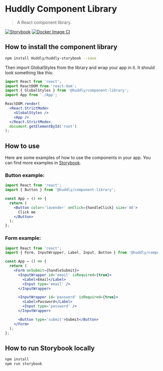 # Huddly Component Library

> A React component library.

[![Storybook](https://cdn.jsdelivr.net/gh/storybookjs/brand@main/badge/badge-storybook.svg)](https://storybook-huddly.azurewebsites.net/)
[![Docker Image CI](https://github.com/Huddly/huddly-storybook/actions/workflows/docker-image.yml/badge.svg)](https://github.com/Huddly/huddly-storybook/actions/workflows/docker-image.yml)

## How to install the component library

```bash
npm install Huddly/huddly-storybook --save
```

Then import GlobalStyles from the library and wrap your app in it.
It should look something like this:

```jsx
import React from 'react';
import ReactDOM from 'react-dom';
import { GlobalStyles } from '@huddly/component-library';
import App from './App';

ReactDOM.render(
  <React.StrictMode>
    <GlobalStyles />
    <App />
  </React.StrictMode>,
  document.getElementById('root')
);
```

## How to use

Here are some examples of how to use the components in your app.
You can find more examples in [Storybook](https://storybook-huddly.azurewebsites.net/).

### Button example:

```jsx
import React from 'react';
import { Button } from '@huddly/component-library';

const App = () => {
  return (
    <Button color='lavender' onClick={handleClick} size='48'>
      Click me
    </Button>
  );
};
```

### Form example:

```jsx
import React from 'react';
import { Form, InputWrapper, Label, Input, Button } from '@huddly/component-library';

const App = () => {
  return (
    <Form onSubmit={handleSubmit}>
      <InputWrapper id='email' isRequired={true}>
        <Label>Email</Label>
        <Input type='email' />
      </InputWrapper>

      <InputWrapper id='password' isRequired={true}>
        <Label>Password</Label>
        <Input type='password' />
      </InputWrapper>

      <Button type='submit'>Submit</Button>
    </Form>
  );
};
```

## How to run Storybook locally

```bash
npm install
npm run storybook
```
